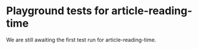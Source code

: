# Playground tests for article-reading-time
We are still awaiting the first test run for article-reading-time.
